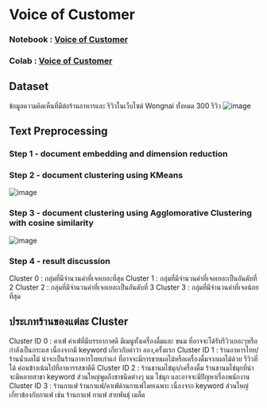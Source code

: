# Voice of Customer

### Notebook : [Voice of Customer](https://github.com/panita10/BADS7105-CRM-Analytics/blob/main/Assignment07%20-%20Voice%20of%20Customer/Voice_of_Customer.ipynb)
### Colab : [Voice of Customer](https://colab.research.google.com/drive/19G_HzecXMeRX7mJS29LZyeUZrkUKQrYm)

## Dataset

ข้อมูลความคิดเห็นที่มีต่อร้านอาหารและ รีวิวในเว็บไซต์ Wongnai ทั้งหมด 300 รีวิว
![image](https://user-images.githubusercontent.com/92771399/147747022-41dd8938-7255-4ddc-a113-749adc1cb7b7.png)

## Text Preprocessing
### Step 1 - document embedding and dimension reduction
### Step 2 - document clustering using KMeans

![image](https://user-images.githubusercontent.com/92771399/147747107-f824210d-131c-48e5-a008-c01487f7eb86.png)

### Step 3 - document clustering using Agglomorative Clustering with cosine similarity
![image](https://user-images.githubusercontent.com/92771399/147747131-936ea318-6dbf-41d1-a3ec-b173282943dc.png)

### Step 4 - result discussion

Cluster 0 : กลุ่มที่มีจำนวนคำที่เจอเยอะที่สุด 
Cluster 1 : กลุ่มที่มีจำนวนคำที่เจอเยอะเป็นอันดับที่ 2
Cluster 2 : กลุ่มที่มีจำนวนคำที่เจอเยอะเป็นอันดับที่ 3
Cluster 3 : กลุ่มที่มีจำนวนคำที่เจอน้อยที่สุด

## ประเภทร้านของแต่ละ Cluster
Cluster ID 0 : คาเฟ่
ค่าเฟ่ที่มีบรรยากาศดี มีเมนูทั้งเครื่องดื่มและ ขนม ที่อาจจะได้รับรีวิวเยอะๆหรือกำลังเป็นกระแส เนื่องจากมี keyword เกี่ยวกับคำว่า ลอง,ครั้งแรก
Cluster ID 1 : ร้านอาหารไทย/ร้านน้ำผลไม้
น่าจะเป็นร้านอาหารไทยเก่าแก่ ที่อาจจะมีการขายผลไม้หรือเครื่องดื่มจากผลไม้ด้วย รีวิวที่ได้ ค่อนข้างเน้นไปที่อาหารรสชาติดี
Cluster ID 2 : ร้านชานมไข่มุก/เครื่องดื่ม
ร้านชานมไข่มุกที่น่าจะมีหลายสาขา keyword ส่วนใหญ่พูดถึงชาชนิดต่างๆ นม ไข่มุก และอาจจะมีปัญหาเรื่องพนักงาน
Cluster ID 3 : ร้านกาแฟ
ร้านกาแฟ/คาเฟ่ด้านกาแฟโดยเฉพาะ เนื่องจาก keyword ส่วนใหญ่เกี่ยวข้องกับกาแฟ เช่น ร้านกาแฟ กาแฟ สายพันธุ์ เมล็ด


